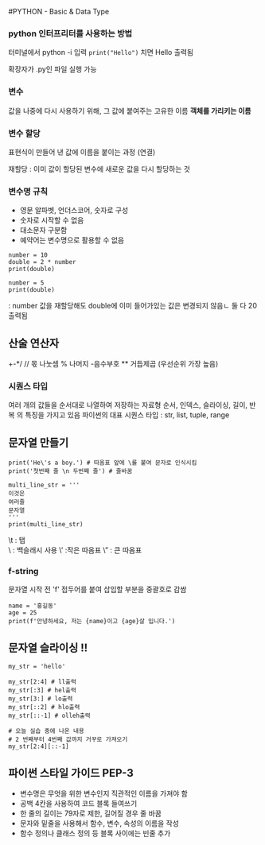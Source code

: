 #PYTHON - Basic & Data Type

### python 인터프리터를 사용하는 방법
터미널에서 python -i 입력
`print("Hello")` 치면 Hello 출력됨

확장자가 .py인 파일 실행 가능

### 변수
값을 나중에 다시 사용하기 위해, 그 값에 붙여주는 고유한 이름
**객체를 가리키는 이름**

### 변수 할당
표현식이 만들어 낸 값에 이름을 붙이는 과정 (연결)

재할당 : 이미 값이 할당된 변수에 새로운 값을 다시 할당하는 것

### 변수명 규칙
- 영문 알파벳, 언더스코어, 숫자로 구성
- 숫자로 시작할 수 없음
- 대소문자 구분함
- 예약어는 변수명으로 활용할 수 없음

```
number = 10
double = 2 * number
print(double)

number = 5
print(double)
```

: number 값을 재할당해도 double에 이미 들어가있는 값은 변경되지 않음ㄴ
둘 다 20 출력됨

## 산술 연산자
+-*/
// 몫 나눗셈
% 나머지
-음수부호
** 거듭제곱 (우선순위 가장 높음)

### 시퀀스 타입 
여러 개의 값들을 순서대로 나열하여 저장하는 자료형
순서, 인덱스, 슬라이싱, 길이, 반복 의 특징을 가지고 있음
파이썬의 대표 시퀀스 타입 : str, list, tuple, range

## 문자열 만들기
```
print('He\'s a boy.') # 따옴표 앞에 \를 붙여 문자로 인식시킴
print('첫번째 줄 \n 두번째 줄') # 줄바꿈

multi_line_str = '''
이것은 
여러줄
문자열
'''
print(multi_line_str)
```

\t : 탭  
\\ :  백슬래시 사용 
\’ :작은 따옴표 
\” : 큰 따옴표

### f-string
문자열 시작 전 'f' 접두어를 붙여 삽입할 부분을 중괄호로 감쌈
```
name = '홍길동'
age = 25
print(f'안녕하세요, 저는 {name}이고 {age}살 입니다.')
```

## 문자열 슬라이싱 !!
```
my_str = 'hello'

my_str[2:4] # ll출력
my_str[:3] # hel출력
my_str[3:] # lo출력
my_str[::2] # hlo출력
my_str[::-1] # olleh출력

# 오늘 실습 중에 나온 내용
# 2 번째부터 4번째 값까지 거꾸로 가져오기
my_str[2:4][::-1]

```

## 파이썬 스타일 가이드 PEP-3
- 변수명은 무엇을 위한 변수인지 직관적인 이름을 가져야 함
- 공백 4칸을 사용하여 코드 블록 들여쓰기
- 한 줄의 길이는 79자로 제한, 길어질 경우 줄 바꿈
- 문자와 밑줄을 사용해서 함수, 변수, 속성의 이름을 작성
- 함수 정의나 클래스 정의 등 블록 사이에는 빈줄 추가